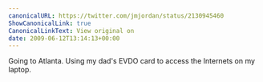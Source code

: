 ```yaml
---
canonicalURL: https://twitter.com/jmjordan/status/2130945460
ShowCanonicalLink: true
CanonicalLinkText: View original on
date: 2009-06-12T13:14:13+00:00
---
```

Going to Atlanta. Using my dad's EVDO card to access the Internets on my laptop.